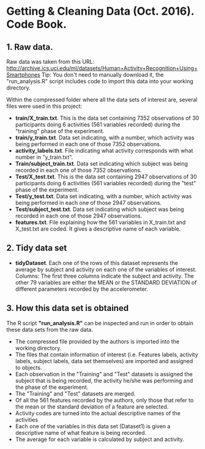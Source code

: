 # Getting & Cleaning Data (Oct. 2016). Code Book.

## 1. Raw data.
Raw data was taken from this URL: http://archive.ics.uci.edu/ml/datasets/Human+Activity+Recognition+Using+Smartphones
Tip: You don't need to manually download it, the "run_analysis.R" script includes code to import this data into your working directory.

Within the compressed folder where all the data sets of interest are, several files were used in this project:
- **train/X_train.txt**. This is the data set containing 7352 observations of 30 participants doing 6 activities (561 variables recorded) during the "training" phase of the experiment.
- **train/y_train.txt**. Data set indicating, with a number, which activity was being performed in each one of those 7352 observations.
- **activity_labels.txt**. File indicating what activity corresponds with what number in "y_train.txt".
- **Train/subject_train.txt**. Data set indicating which subject was being recorded in each one of those 7352 observations.
- **Test/X_test.txt**. This is the data set containing 2947 observations of 30 participants doing 6 activities (561 variables recorded) during the "test" phase of the experiment.
- **Test/y_test.txt**.  Data set indicating, with a number, which activity was being performed in each one of those 2947 observations.
- **Test/subject_test.txt**. Data set indicating which subject was being recorded in each one of those 2947 observations.
- **features.txt**. File explaining how the 561 variables in X_train.txt and X_test.txt are coded. It gives a descriptive name of each variable.


## 2. Tidy data set
- **tidyDataset**. 
Each  one of the rows of this dataset represents the average by subject and activity on each one of the variables of interest.
Columns:
The first three columns indicate the subject and activity. The other 79 variables are either the MEAN or the STANDARD DEVIATION of different parameters recorded by the accelerometer. 

## 3. How this data set is obtained
The R script **"run_analysis.R"** can be inspected and run in order to obtain these data sets from the raw data.
  - The compressed file provided by the authors is imported into the working directory.
  - The files that contain information of interest (i.e. Features labels, activity labels, subject labels, data set themselves) are imported and assigned to objects.
  - Each observation in the "Training" and "Test" datasets is assigned the subject that is being recorded, the activity he/she was performing and the phase of the experiment.
  - The "Training" and "Test" datasets are merged.
  - Of all the 561 features recorded by the authors, only those that refer to the mean or the standard deviation of a feature are selected.
  - Activity codes are turned into the actual descriptive names of the activities
  - Each one of the variables in this data set (Dataset1) is given a descriptive name of what feature is being recorded.
  - The average for each variable is calculated by subject and activity.
  
